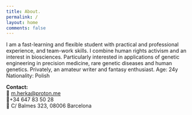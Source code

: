 ```yaml
---
title: About.
permalink: /
layout: home
comments: false
---
```

I am a fast-learning and flexible student with practical and professional experience, and team-work skills. I combine human rights activism and an interest in biosciences. Particularly interested in applications of genetic engineering in precision medicine, rare genetic diseases and human genetics. Privately, an amateur writer and fantasy enthusiast.
Age: 24y
Nationality: Polish

**Contact:**  
💌 m.herka@proton.me  
📱+34 647 83 50 28  
📍 C/ Balmes 323, 08006 Barcelona